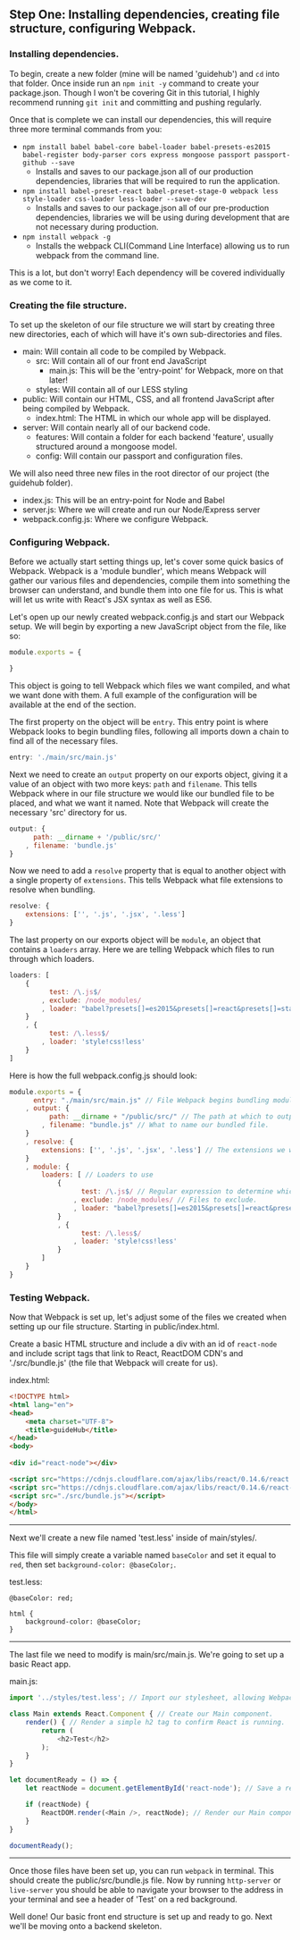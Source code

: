 ## Step One: Installing dependencies, creating file structure, configuring Webpack.

### Installing dependencies.
To begin, create a new folder (mine will be named 'guidehub') and `cd` into that folder. Once inside run an `npm init -y` command to create your package.json. Though I won't be covering Git in this tutorial, I highly recommend running `git init` and committing and pushing regularly.

Once that is complete we can install our dependencies, this will require three more terminal commands from you:
- `npm install babel babel-core babel-loader babel-presets-es2015 babel-register body-parser cors express mongoose passport passport-github --save`
    + Installs and saves to our package.json all of our production dependencies, libraries that will be required to run the application.
- `npm install babel-preset-react babel-preset-stage-0 webpack less style-loader css-loader less-loader --save-dev`
    + Installs and saves to our package.json all of our pre-production dependencies, libraries we will be using during development that are not necessary during production.
- `npm install webpack -g`
    + Installs the webpack CLI(Command Line Interface) allowing us to run webpack from the command line.

This is a lot, but don't worry! Each dependency will be covered individually as we come to it.

### Creating the file structure.
To set up the skeleton of our file structure we will start by creating three new directories, each of which will have it's own sub-directories and files.

- main: Will contain all code to be compiled by Webpack.
    + src: Will contain all of our front end JavaScript
        * main.js: This will be the 'entry-point' for Webpack, more on that later!
    + styles: Will contain all of our LESS styling
- public: Will contain our HTML, CSS, and all frontend JavaScript after being compiled by Webpack.
    + index.html: The HTML in which our whole app will be displayed.
- server: Will contain nearly all of our backend code.
    + features: Will contain a folder for each backend 'feature', usually structured around a mongoose model.
    + config: Will contain our passport and configuration files.

We will also need three new files in the root director of our project (the guidehub folder).

- index.js: This will be an entry-point for Node and Babel
- server.js: Where we will create and run our Node/Express server
- webpack.config.js: Where we configure Webpack.

### Configuring Webpack.
Before we actually start setting things up, let's cover some quick basics of Webpack. Webpack is a 'module bundler', which means Webpack will gather our various files and dependencies, compile them into something the browser can understand, and bundle them into one file for us. This is what will let us write with React's JSX syntax as well as ES6.

Let's open up our newly created webpack.config.js and start our Webpack setup. We will begin by exporting a new JavaScript object from the file, like so:
```javascript
module.exports = {

}
```
This object is going to tell Webpack which files we want compiled, and what we want done with them. A full example of the configuration will be available at the end of the section.

The first property on the object will be `entry`. This entry point is where Webpack looks to begin bundling files, following all imports down a chain to find all of the necessary files.
```javascript
entry: './main/src/main.js'
```

Next we need to create an `output` property on our exports object, giving it a value of an object with two more keys: `path` and `filename`. This tells Webpack where in our file structure we would like our bundled file to be placed, and what we want it named. Note that Webpack will create the necessary 'src' directory for us.
```javascript
output: {
      path: __dirname + '/public/src/'
    , filename: 'bundle.js'
}
```

Now we need to add a `resolve` property that is equal to another object with a single property of `extensions`. This tells Webpack what file extensions to resolve when bundling.
```javascript
resolve: {
    extensions: ['', '.js', '.jsx', '.less']
}
```
The last property on our exports object will be `module`, an object that contains a `loaders` array. Here we are telling Webpack which files to run through which loaders.
```javascript
loaders: [
    {
          test: /\.js$/
        , exclude: /node_modules/
        , loader: "babel?presets[]=es2015&presets[]=react&presets[]=stage-0"
    }
    , {
          test: /\.less$/
        , loader: 'style!css!less'
    }
]
```

Here is how the full webpack.config.js should look:
```javascript
module.exports = {
      entry: "./main/src/main.js" // File Webpack begins bundling modules at.
    , output: {
          path: __dirname + "/public/src/" // The path at which to output our bundled file.
        , filename: "bundle.js" // What to name our bundled file.
    }
    , resolve: {
        extensions: ['', '.js', '.jsx', '.less'] // The extensions we want Webpack to process.
    }
    , module: {
        loaders: [ // Loaders to use
            {
                  test: /\.js$/ // Regular expression to determine which file extensions to process with these loaders.
                , exclude: /node_modules/ // Files to exclude.
                , loader: "babel?presets[]=es2015&presets[]=react&presets[]=stage-0" // Which loaders to run all files with a .js extension through.
            }
            , {
                  test: /\.less$/
                , loader: 'style!css!less'
            }
        ]
    }
}
```

### Testing Webpack.
Now that Webpack is set up, let's adjust some of the files we created when setting up our file structure. Starting in public/index.html.

Create a basic HTML structure and include a div with an id of `react-node` and include script tags that link to React, ReactDOM CDN's and './src/bundle.js' (the file that Webpack will create for us).

index.html:
```html
<!DOCTYPE html>
<html lang="en">
<head>
    <meta charset="UTF-8">
    <title>guideHub</title>
</head>
<body>
    
<div id="react-node"></div>

<script src="https://cdnjs.cloudflare.com/ajax/libs/react/0.14.6/react.min.js"></script>
<script src="https://cdnjs.cloudflare.com/ajax/libs/react/0.14.6/react-dom.min.js"></script>
<script src="./src/bundle.js"></script>
</body>
</html>
```

_______

Next we'll create a new file named 'test.less' inside of main/styles/.

This file will simply create a variable named `baseColor` and set it equal to `red`, then set `background-color: @baseColor;`.

test.less:
```less
@baseColor: red;

html {
    background-color: @baseColor;
}
```

_______

The last file we need to modify is main/src/main.js. We're going to set up a basic React app.

main.js:
```javascript
import '../styles/test.less'; // Import our stylesheet, allowing Webpack access to the module.

class Main extends React.Component { // Create our Main component.
    render() { // Render a simple h2 tag to confirm React is running.
        return (
            <h2>Test</h2>
        );
    }
}

let documentReady = () => {
    let reactNode = document.getElementById('react-node'); // Save a reference to our react-node div.

    if (reactNode) {
        ReactDOM.render(<Main />, reactNode); // Render our Main componenent onto the DOM.
    }
}

documentReady();
```

_______

Once those files have been set up, you can run `webpack` in terminal. This should create the public/src/bundle.js file. Now by running `http-server` or `live-server` you should be able to navigate your browser to the address in your terminal and see a header of 'Test' on a red background.

Well done! Our basic front end structure is set up and ready to go. Next we'll be moving onto a backend skeleton.